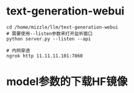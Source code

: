 # text-generation-webui
```
cd /home/mizzle/llm/text-generation-webui
# 需要使用--listen参数来打开监听窗口
python server.py --listen --api 

# 内网穿透
ngrok http 11.11.11.101:7860
```

# model参数的下载HF镜像

<!--stackedit_data:
eyJoaXN0b3J5IjpbLTkyNDMxMzUxLC02NDkwNjY0MjBdfQ==
-->